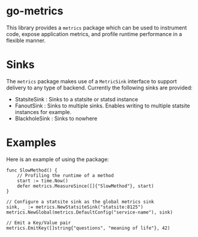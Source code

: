go-metrics
==========

This library provides a `metrics` package which can be used to instrument code,
expose application metrics, and profile runtime performance in a flexible manner.

Sinks
=====

The `metrics` package makes use of a `MetricSink` interface to support delivery
to any type of backend. Currently the following sinks are provided:

* StatsiteSink : Sinks to a statsite or statsd instance
* FanoutSink : Sinks to multiple sinks. Enables writing to multiple statsite instances for example.
* BlackholeSink : Sinks to nowhere

Examples
========

Here is an example of using the package:

    func SlowMethod() {
        // Profiling the runtime of a method
        start := time.Now()
        defer metrics.MeasureSince([]{"SlowMethod"}, start)
    }

    // Configure a statsite sink as the global metrics sink
    sink, _ := metrics.NewStatsiteSink("statsite:8125")
    metrics.NewGlobal(metrics.DefaultConfig("service-name"), sink)

    // Emit a Key/Value pair
    metrics.EmitKey([]string{"questions", "meaning of life"}, 42)

